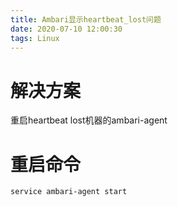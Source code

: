 ```yaml
---
title: Ambari显示heartbeat_lost问题
date: 2020-07-10 12:00:30
tags: Linux
---
```


# 解决方案

重启heartbeat lost机器的ambari-agent

# 重启命令

```shell
service ambari-agent start
```




